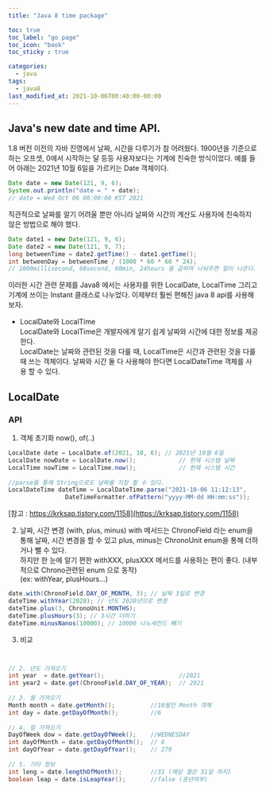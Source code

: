 ```yaml
---
title: "Java 8 time package"

toc: true
toc_label: "go page"
toc_icon: "book"
toc_sticky : true

categories:
  - java
tags:
  - java8
last_modified_at: 2021-10-06T00:40:00-00:00
---
```


## Java's new date and time API.
1.8 버전 이전의 자바 진영에서 날짜, 시간을 다루기가 참 어려웠다. 1900년을 기준으로 하는 오프셋, 0에서 시작하는 달 등등 사용자보다는 기계에 친숙한 방식이었다. 예를 들어 아래는 2021년 10월 6일을 가르키는 Date 객체이다.   

```java
Date date = new Date(121, 9, 6);
System.out.println("date = " + date);
// date = Wed Oct 06 00:00:00 KST 2021
```   

직관적으로 날짜를 알기 어려울 뿐만 아니라 날짜와 시간의 계산도 사용자에 친숙하지 않은 방법으로 해야 했다.   

```java
Date date1 = new Date(121, 9, 6);
Date date2 = new Date(121, 9, 7);
long betweenTime = date2.getTime() - date1.getTime();
int betweenDay = betweenTime / (1000 * 60 * 60 * 24);
// 1000millisecond, 60second, 60min, 24hours 을 곱하여 나눠주면 일이 나온다.
```

이러한 시간 관련 문제를 Java8 에서는 사용자를 위한 LocalDate, LocalTime 그리고 기계에 쓰이는 Instant 클래스로 나누었다. 이제부터 훨씬 편해진 java 8 api를 사용해 보자.   

* LocalDate와 LocalTime   
LocalDate와 LocalTime은 개발자에게 알기 쉽게 날짜와 시간에 대한 정보를 제공한다.   
LocalDate는 날짜와 관련된 것을 다룰 때, LocalTime은 시간과 관련된 것을 다룰 때 쓰는 객체이다. 날짜와 시간 둘 다 사용해야 한다면 LocalDateTime 객체를 사용 할 수 있다.   

## LocalDate
### API
1. 객체 초기화 now(), of(..)    

```java
LocalDate date = LocalDate.of(2021, 10, 6); // 2021년 10월 6일
LocalDate nowDate = LocalDate.now();            // 현재 시스템 날짜
LocalTime nowTime = LocalTime.now();            // 현재 시스템 시간
    
//parse를 통해 String으로도 날짜를 지정 할 수 있다.
LocalDateTime dateTime = LocalDateTime.parse("2021-10-06 11:12:13",
                DateTimeFormatter.ofPattern("yyyy-MM-dd HH:mm:ss"));
```

[참고 : https://krksap.tistory.com/1158](https://krksap.tistory.com/1158)   

2. 날짜, 시간 변경 (with, plus, minus)
with 메서드는 ChronoField 라는 enum을 통해 날짜, 시간 변경을 할 수 있고 plus, minus는 ChronoUnit enum을 통해 더하거나 뺄 수 있다.      
하지만 한 눈에 알기 편한 withXXX, plusXXX 메서드를 사용하는 편이 좋다. (내부적으로 Chrono관련된 enum 으로 동작)   
(ex: withYear, plusHours...)   
```java
date.with(ChronoField.DAY_OF_MONTH, 3); // 날짜 3일로 변경
dateTime.withYear(2020); // 년도 2020년으로 변경 
dateTime.plus(3, ChronoUnit.MONTHS);    
dateTime.plusHours(3); // 3시간 더하기
dateTime.minusNanos(10000); // 10000 나노세컨드 빼기
```

3. 비교   

```java


// 2. 년도 가져오기
int year  = date.getYear();                     //2021
int year2 = date.get(ChronoField.DAY_OF_YEAR);  // 2021
    
// 3. 월 가져오기    
Month month = date.getMonth();          //10월인 Month 객체
int day = date.getDayOfMonth();         //6
    
// 4. 일 가져오기   
DayOfWeek dow = date.getDayOfWeek();    //WEDNESDAY
int dayOfMonth = date.getDayOfMonth();  // 6
int dayOfYear = date.getDayOfYear();    // 279
    
// 5. 기타 정보    
int leng = date.lengthOfMonth();        //31 (해당 월은 31일 까지)
boolean leap = date.isLeapYear();       //false (윤년여부)
```




